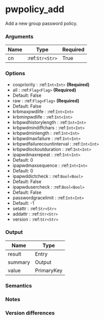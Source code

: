 [//]: # (THE CONTENT BELOW IS GENERATED. DO NOT EDIT.)
# pwpolicy_add
Add a new group password policy.

### Arguments
|Name|Type|Required
|-|-|-
|cn|:ref:`Str<Str>`|True

### Options
* cospriority : :ref:`Int<Int>` **(Required)**
* all : :ref:`Flag<Flag>` **(Required)**
 * Default: False
* raw : :ref:`Flag<Flag>` **(Required)**
 * Default: False
* krbmaxpwdlife : :ref:`Int<Int>`
* krbminpwdlife : :ref:`Int<Int>`
* krbpwdhistorylength : :ref:`Int<Int>`
* krbpwdmindiffchars : :ref:`Int<Int>`
* krbpwdminlength : :ref:`Int<Int>`
* krbpwdmaxfailure : :ref:`Int<Int>`
* krbpwdfailurecountinterval : :ref:`Int<Int>`
* krbpwdlockoutduration : :ref:`Int<Int>`
* ipapwdmaxrepeat : :ref:`Int<Int>`
 * Default: 0
* ipapwdmaxsequence : :ref:`Int<Int>`
 * Default: 0
* ipapwddictcheck : :ref:`Bool<Bool>`
 * Default: False
* ipapwdusercheck : :ref:`Bool<Bool>`
 * Default: False
* passwordgracelimit : :ref:`Int<Int>`
 * Default: -1
* setattr : :ref:`Str<Str>`
* addattr : :ref:`Str<Str>`
* version : :ref:`Str<Str>`

### Output
|Name|Type
|-|-
|result|Entry
|summary|Output
|value|PrimaryKey

[//]: # (ADD YOUR NOTES BELOW. THESE WILL BE PICKED EVERY TIME THE DOCS ARE REGENERATED. //end)
### Semantics

### Notes

### Version differences